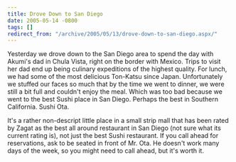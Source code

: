 ```yaml
---
title: Drove Down to San Diego
date: 2005-05-14 -0800
tags: []
redirect_from: "/archive/2005/05/13/drove-down-to-san-diego.aspx/"
---
```


Yesterday we drove down to the San Diego area to spend the day with
Akumi's dad in Chula Vista, right on the border with Mexico. Trips to
visit her dad end up being culinary expeditions of the highest quality.
For lunch, we had some of the most delicious Ton-Katsu since Japan.
Unfortunately we stuffed our faces so much that by the time we went to
dinner, we were still a bit full and couldn't enjoy the meal. Which was
too bad because we went to the best Sushi place in San Diego. Perhaps
the best in Southern California. Sushi Ota.

It's a rather non-descript little place in a small strip mall that has
been rated by Zagat as the best all around restaurant in San Diego (not
sure what its current rating is), not just the best Sushi restaurant. If
you call ahead for reservations, ask to be seated in front of Mr. Ota.
He doesn't work many days of the week, so you might need to call ahead,
but it's worth it.

